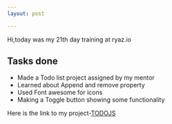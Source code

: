 ```yaml
---
layout: post

---
```

Hi,today was my 21th day training at ryaz.io 
## Tasks done
* Made a Todo list project assigned by my mentor
* Learned about Append and remove property
* Used Font awesome for icons
* Making a Toggle button showing some functionality

Here is the link to my project-[TODOJS](https://todolist-jsx.vercel.app/)